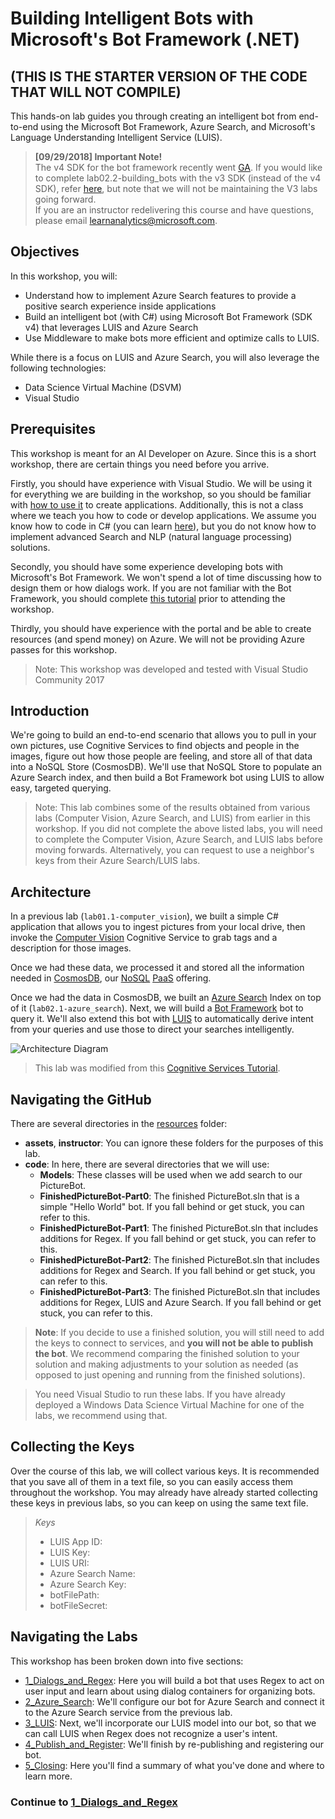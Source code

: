 # Building Intelligent Bots with Microsoft's Bot Framework (.NET)
## (THIS IS THE STARTER VERSION OF THE CODE THAT WILL NOT COMPILE)

This hands-on lab guides you through creating an intelligent bot from end-to-end using the Microsoft Bot Framework, Azure Search, and Microsoft's Language Understanding Intelligent Service (LUIS). 

> **[09/29/2018] Important Note!**  
> The v4 SDK for the bot framework recently went [GA](https://github.com/Microsoft/botbuilder-dotnet). If you would like to complete lab02.2-building_bots with the v3 SDK (instead of the v4 SDK), refer [here](./resources/SDK_V3_Labs), but note that we will not be maintaining the V3 labs going forward.   
> If you are an instructor redelivering this course and have questions, please email learnanalytics@microsoft.com.  


## Objectives
In this workshop, you will:
- Understand how to implement Azure Search features to provide a positive search experience inside applications
- Build an intelligent bot (with C#) using Microsoft Bot Framework (SDK v4) that leverages LUIS and Azure Search
- Use Middleware to make bots more efficient and optimize calls to LUIS.


While there is a focus on LUIS and Azure Search, you will also leverage the following technologies:

- Data Science Virtual Machine (DSVM)
- Visual Studio


## Prerequisites

This workshop is meant for an AI Developer on Azure. Since this is a short workshop, there are certain things you need before you arrive.

Firstly, you should have experience with Visual Studio. We will be using it for everything we are building in the workshop, so you should be familiar with [how to use it](https://docs.microsoft.com/en-us/visualstudio/ide/visual-studio-ide) to create applications. Additionally, this is not a class where we teach you how to code or develop applications. We assume you know how to code in C# (you can learn [here](https://mva.microsoft.com/en-us/training-courses/c-fundamentals-for-absolute-beginners-16169?l=Lvld4EQIC_2706218949)), but you do not know how to implement advanced Search and NLP (natural language processing) solutions. 

Secondly, you should have some experience developing bots with Microsoft's Bot Framework. We won't spend a lot of time discussing how to design them or how dialogs work. If you are not familiar with the Bot Framework, you should complete [this tutorial](https://docs.microsoft.com/en-us/azure/bot-service/dotnet/bot-builder-dotnet-sdk-quickstart?view=azure-bot-service-4.0) prior to attending the workshop.

Thirdly, you should have experience with the portal and be able to create resources (and spend money) on Azure. We will not be providing Azure passes for this workshop.

>Note: This workshop was developed and tested with Visual Studio Community 2017

## Introduction

We're going to build an end-to-end scenario that allows you to pull in your own pictures, use Cognitive Services to find objects and people in the images, figure out how those people are feeling, and store all of that data into a NoSQL Store (CosmosDB). We'll use that NoSQL Store to populate an Azure Search index, and then build a Bot Framework bot using LUIS to allow easy, targeted querying.

> Note: This lab combines some of the results obtained from various labs (Computer Vision, Azure Search, and LUIS) from earlier in this workshop. If you did not complete the above listed labs, you will need to complete the Computer Vision, Azure Search, and LUIS labs before moving forwards. Alternatively, you can request to use a neighbor's keys from their Azure Search/LUIS labs.

## Architecture

In a previous lab (`lab01.1-computer_vision`), we built a simple C# application that allows you to ingest pictures from your local drive, then invoke the [Computer Vision](https://www.microsoft.com/cognitive-services/en-us/computer-vision-api) Cognitive Service to grab tags and a description for those images.

Once we had these data, we processed it and stored all the information needed in [CosmosDB](https://azure.microsoft.com/en-us/services/documentdb/), our [NoSQL](https://en.wikipedia.org/wiki/NoSQL) [PaaS](https://azure.microsoft.com/en-us/overview/what-is-paas/) offering.

Once we had the data in CosmosDB, we built an [Azure Search](https://azure.microsoft.com/en-us/services/search/) Index on top of it (`lab02.1-azure_search`). Next, we will build a [Bot Framework](https://dev.botframework.com/) bot to query it. We'll also extend this bot with [LUIS](https://www.microsoft.com/cognitive-services/en-us/language-understanding-intelligent-service-luis) to automatically derive intent from your queries and use those to direct your searches intelligently. 


![Architecture Diagram](./resources/assets/AI_Immersion_Arch.png)

> This lab was modified from this [Cognitive Services Tutorial](https://github.com/noodlefrenzy/CognitiveServicesTutorial).

## Navigating the GitHub ##

There are several directories in the [resources](./resources) folder:

- **assets**, **instructor**: You can ignore these folders for the purposes of this lab.
- **code**: In here, there are several directories that we will use:
	- **Models**: These classes will be used when we add search to our PictureBot.
	- **FinishedPictureBot-Part0**: The finished PictureBot.sln that is a simple "Hello World" bot. If you fall behind or get stuck, you can refer to this.
	- **FinishedPictureBot-Part1**: The finished PictureBot.sln that includes additions for Regex. If you fall behind or get stuck, you can refer to this.
	- **FinishedPictureBot-Part2**: The finished PictureBot.sln that includes additions for Regex and Search. If you fall behind or get stuck, you can refer to this.
	- **FinishedPictureBot-Part3**: The finished PictureBot.sln that includes additions for Regex, LUIS and Azure Search. If you fall behind or get stuck, you can refer to this.

> **Note**: If you decide to use a finished solution, you will still need to add the keys to connect to services, and **you will not be able to publish the bot**. We recommend comparing the finished solution to your solution and making adjustments to your solution as needed (as opposed to just opening and running from the finished solutions).  
  
> You need Visual Studio to run these labs. If you have already deployed a Windows Data Science Virtual Machine for one of the labs, we recommend using that.

## Collecting the Keys

Over the course of this lab, we will collect various keys. It is recommended that you save all of them in a text file, so you can easily access them throughout the workshop. You may already have already started collecting these keys in previous labs, so you can keep on using the same text file.

>_Keys_
>- LUIS App ID:
>- LUIS Key:
>- LUIS URI:
>- Azure Search Name:
>- Azure Search Key:
>- botFilePath:
>- botFileSecret:


## Navigating the Labs

This workshop has been broken down into five sections:
- [1_Dialogs_and_Regex](./1_Dialogs_and_Regex.md): Here you will build a bot that uses Regex to act on user input and learn about using dialog containers for organizing bots.
- [2_Azure_Search](./2_Azure_Search.md): We'll configure our bot for Azure Search and connect it to the Azure Search service from the previous lab.
- [3_LUIS](./3_LUIS.md): Next, we'll incorporate our LUIS model into our bot, so that we can call LUIS when Regex does not recognize a user's intent.
- [4_Publish_and_Register](./4_Publish_and_Register.md): We'll finish by re-publishing and registering our bot.
- [5_Closing](./5_Closing.md): Here you'll find a summary of what you've done and where to learn more.



### Continue to [1_Dialogs_and_Regex](./1_Dialogs_and_Regex.md)


